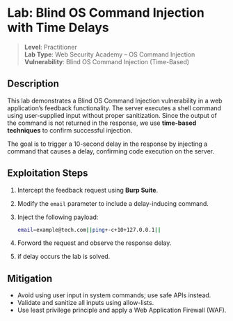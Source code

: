 # Lab: Blind OS Command Injection with Time Delays

> **Level**: Practitioner  
> **Lab Type**: Web Security Academy – OS Command Injection  
> **Vulnerability**: Blind OS Command Injection (Time-Based)


## Description

This lab demonstrates a Blind OS Command Injection vulnerability in a web application’s feedback functionality. The server executes a shell command using user-supplied input without proper sanitization. Since the output of the command is not returned in the response, we use **time-based techniques** to confirm successful injection.

The goal is to trigger a 10-second delay in the response by injecting a command that causes a delay, confirming code execution on the server.


##  Exploitation Steps

1. Intercept the feedback request using **Burp Suite**.
2. Modify the `email` parameter to include a delay-inducing command.
3. Inject the following payload:

   ```bash
   email=example@tech.com||ping+-c+10+127.0.0.1||

4. Forword the request and observe the response delay.
5. if delay occurs the lab is solved.


## Mitigation

- Avoid using user input in system commands; use safe APIs instead.  
- Validate and sanitize all inputs using allow-lists.  
- Use least privilege principle and apply a Web Application Firewall (WAF).
